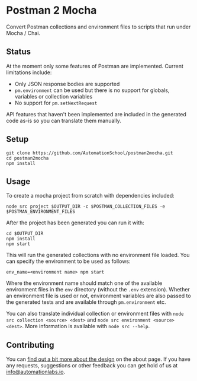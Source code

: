 # Postman 2 Mocha

Convert Postman collections and environment files to scripts that run under Mocha / Chai.

## Status

At the moment only some features of Postman are implemented. Current limitations include:

* Only JSON response bodies are supported
* `pm.environment` can be used but there is no support for globals, variables or collection variables
* No support for `pm.setNextRequest`

API features that haven't been implemented are included in the generated code as-is so you can translate them manually.

## Setup

```shell
git clone https://github.com/AutomationSchool/postman2mocha.git
cd postman2mocha
npm install
```

## Usage

To create a mocha project from scratch with dependencies included:

```shell
node src project $OUTPUT_DIR -c $POSTMAN_COLLECTION_FILES -e $POSTMAN_ENVIRONMENT_FILES
```

After the project has been generated you can run it with:

```shell
cd $OUTPUT_DIR
npm install
npm start
```

This will run the generated collections with no environment file loaded. You can specify the environment to be used as follows:

```shell
env_name=<environment name> npm start
```

Where the environment name should match one of the available environment files in the `env` directory (without the `.env` extension). Whether an environment file is used or not, environment variables are also passed to the generated tests and are available through `pm.environment` etc.

You can also translate individual collection or environment files with `node src collection <source> <dest>` and `node src environment <source> <dest>`. More information is available with `node src --help`.

## Contributing

You can [find out a bit more about the design](ABOUT.md) on the about page.
If you have any requests, suggestions or other feedback you can get hold of us at [info@automationlabs.io](info@automationlabs.io).
